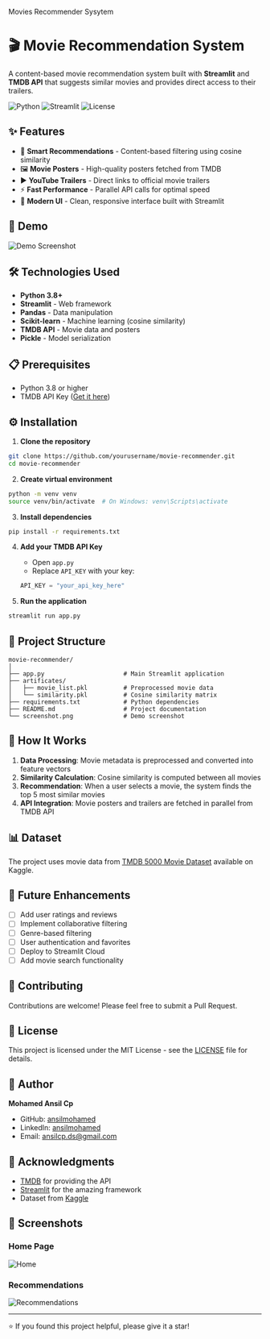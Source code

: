 Movies Recommender Sysytem
# 🎬 Movie Recommendation System

A content-based movie recommendation system built with **Streamlit** and **TMDB API** that suggests similar movies and provides direct access to their trailers.

![Python](https://img.shields.io/badge/Python-3.8+-blue.svg)
![Streamlit](https://img.shields.io/badge/Streamlit-1.28+-red.svg)
![License](https://img.shields.io/badge/License-MIT-green.svg)

## ✨ Features

- 🎯 **Smart Recommendations** - Content-based filtering using cosine similarity
- 🖼️ **Movie Posters** - High-quality posters fetched from TMDB
- ▶️ **YouTube Trailers** - Direct links to official movie trailers
- ⚡ **Fast Performance** - Parallel API calls for optimal speed
- 🎨 **Modern UI** - Clean, responsive interface built with Streamlit

## 🚀 Demo

![Demo Screenshot](home.png)



## 🛠️ Technologies Used

- **Python 3.8+**
- **Streamlit** - Web framework
- **Pandas** - Data manipulation
- **Scikit-learn** - Machine learning (cosine similarity)
- **TMDB API** - Movie data and posters
- **Pickle** - Model serialization

## 📋 Prerequisites

- Python 3.8 or higher
- TMDB API Key ([Get it here](https://www.themoviedb.org/settings/api))

## ⚙️ Installation

1. **Clone the repository**
```bash
git clone https://github.com/yourusername/movie-recommender.git
cd movie-recommender
```

2. **Create virtual environment**
```bash
python -m venv venv
source venv/bin/activate  # On Windows: venv\Scripts\activate
```

3. **Install dependencies**
```bash
pip install -r requirements.txt
```

4. **Add your TMDB API Key**
   - Open `app.py`
   - Replace `API_KEY` with your key:
   ```python
   API_KEY = "your_api_key_here"
   ```

5. **Run the application**
```bash
streamlit run app.py
```

## 📁 Project Structure

```
movie-recommender/
│
├── app.py                      # Main Streamlit application
├── artificates/
│   ├── movie_list.pkl          # Preprocessed movie data
│   └── similarity.pkl          # Cosine similarity matrix
├── requirements.txt            # Python dependencies
├── README.md                   # Project documentation
└── screenshot.png              # Demo screenshot
```

## 🔧 How It Works

1. **Data Processing**: Movie metadata is preprocessed and converted into feature vectors
2. **Similarity Calculation**: Cosine similarity is computed between all movies
3. **Recommendation**: When a user selects a movie, the system finds the top 5 most similar movies
4. **API Integration**: Movie posters and trailers are fetched in parallel from TMDB API

## 📊 Dataset

The project uses movie data from [TMDB 5000 Movie Dataset](https://www.kaggle.com/datasets/tmdb/tmdb-movie-metadata) available on Kaggle.

## 🎯 Future Enhancements

- [ ] Add user ratings and reviews
- [ ] Implement collaborative filtering
- [ ] Genre-based filtering
- [ ] User authentication and favorites
- [ ] Deploy to Streamlit Cloud
- [ ] Add movie search functionality

## 🤝 Contributing

Contributions are welcome! Please feel free to submit a Pull Request.

## 📝 License

This project is licensed under the MIT License - see the [LICENSE](LICENSE) file for details.

## 👤 Author

**Mohamed  Ansil Cp**
- GitHub: [ansilmohamed](https://github.com/ansilmohamed)
- LinkedIn: [ansilmohamed](www.linkedin.com/in/ansilmohamed)
- Email: ansilcp.ds@gmail.com

## 🙏 Acknowledgments

- [TMDB](https://www.themoviedb.org/) for providing the API
- [Streamlit](https://streamlit.io/) for the amazing framework
- Dataset from [Kaggle](https://www.kaggle.com/)

## 📸 Screenshots

### Home Page
![Home](home.png)

### Recommendations
![Recommendations](recommendations.png)

---

⭐ If you found this project helpful, please give it a star!

